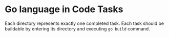 # Go language in Code Tasks

Each directory represents exactly one completed task.
Each task should be buildable by entering its directory and executing `go build` command.
